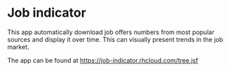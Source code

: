 Job indicator
=============

This app automatically download job offers numbers from most popular sources and display it over time. This can visually present trends in the job market.

The app can be found at <https://job-indicator.rhcloud.com/tree.jsf>
